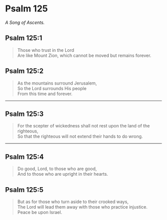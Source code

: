 # Psalm 125

_A Song of Ascents._

## Psalm 125:1

> Those who trust in the Lord  
> Are like Mount Zion, which cannot be moved but remains forever.

## Psalm 125:2

> As the mountains surround Jerusalem,  
> So the Lord surrounds His people  
> From this time and forever.

---

## Psalm 125:3

> For the scepter of wickedness shall not rest upon the land of the righteous,  
> So that the righteous will not extend their hands to do wrong.

---

## Psalm 125:4

> Do good, Lord, to those who are good,  
> And to those who are upright in their hearts.

## Psalm 125:5

> But as for those who turn aside to their crooked ways,  
> The Lord will lead them away with those who practice injustice.  
> Peace be upon Israel.
